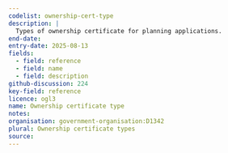 ```yaml
---
codelist: ownership-cert-type
description: |
  Types of ownership certificate for planning applications.
end-date:
entry-date: 2025-08-13
fields:
  - field: reference
  - field: name
  - field: description
github-discussion: 224
key-field: reference
licence: ogl3
name: Ownership certificate type
notes:
organisation: government-organisation:D1342
plural: Ownership certificate types
source: 
---
```

